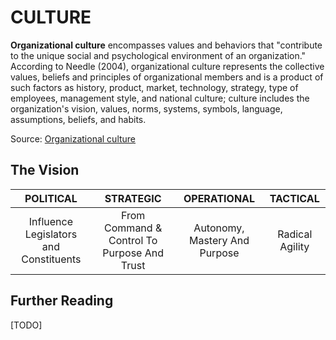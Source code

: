 # CULTURE
**Organizational culture** encompasses values and behaviors that "contribute to the unique social and psychological environment of an organization." According to Needle (2004), organizational culture represents the collective values, beliefs and principles of organizational members and is a product of such factors as history, product, market, technology, strategy, type of employees, management style, and national culture; culture includes the organization's vision, values, norms, systems, symbols, language, assumptions, beliefs, and habits.

Source: [Organizational culture](https://en.wikipedia.org/wiki/Organizational_culture)

## The Vision
| POLITICAL  | STRATEGIC | OPERATIONAL  | TACTICAL
|:-:|:-:|:-:|:-:|
| Influence Legislators and Constituents  |From Command & Control To Purpose And Trust|Autonomy, Mastery And Purpose|Radical Agility

## Further Reading
[TODO]
